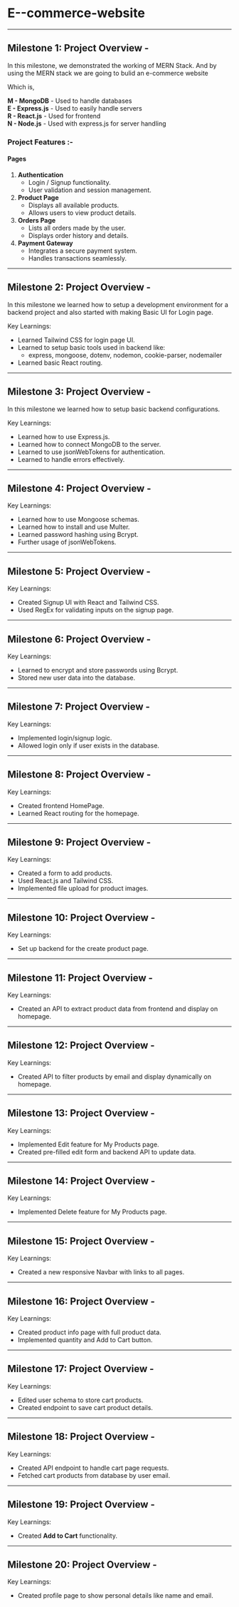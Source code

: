 # E--commerce-website

****

## Milestone 1: Project Overview -

In this milestone, we demonstrated the working of MERN Stack. And by using the MERN stack we are going to bulid an e-commerce website

Which is,

**M - MongoDB** - Used to handle databases  
**E - Express.js** - Used to easily handle servers  
**R - React.js** - Used for frontend  
**N - Node.js** - Used with express.js for server handling

### **Project Features :-**

#### **Pages**
1. **Authentication**
   - Login / Signup functionality.
   - User validation and session management.
2. **Product Page**
   - Displays all available products.
   - Allows users to view product details.
3. **Orders Page**
   - Lists all orders made by the user.
   - Displays order history and details.
4. **Payment Gateway**
   - Integrates a secure payment system.
   - Handles transactions seamlessly.

****

## Milestone 2: Project Overview - 

In this milestone we learned how to setup a development environment for a backend project and also started with making Basic UI for Login page.

Key Learnings:
- Learned Tailwind CSS for login page UI.
- Learned to setup basic tools used in backend like:
  - express, mongoose, dotenv, nodemon, cookie-parser, nodemailer
- Learned basic React routing.

****

## Milestone 3: Project Overview - 

In this milestone we learned how to setup basic backend configurations.

Key Learnings:
- Learned how to use Express.js.
- Learned how to connect MongoDB to the server.
- Learned to use jsonWebTokens for authentication.
- Learned to handle errors effectively.

****

## Milestone 4: Project Overview -

Key Learnings:
- Learned how to use Mongoose schemas.
- Learned how to install and use Multer.
- Learned password hashing using Bcrypt.
- Further usage of jsonWebTokens.

****

## Milestone 5: Project Overview -

Key Learnings:
- Created Signup UI with React and Tailwind CSS.
- Used RegEx for validating inputs on the signup page.

****

## Milestone 6: Project Overview -

Key Learnings:
- Learned to encrypt and store passwords using Bcrypt.
- Stored new user data into the database.

****

## Milestone 7: Project Overview -

Key Learnings:
- Implemented login/signup logic.
- Allowed login only if user exists in the database.

****

## Milestone 8: Project Overview -

Key Learnings:
- Created frontend HomePage.
- Learned React routing for the homepage.

****

## Milestone 9: Project Overview -

Key Learnings:
- Created a form to add products.
- Used React.js and Tailwind CSS.
- Implemented file upload for product images.

****

## Milestone 10: Project Overview -

Key Learnings:
- Set up backend for the create product page.

****

## Milestone 11: Project Overview -

Key Learnings:
- Created an API to extract product data from frontend and display on homepage.

****

## Milestone 12: Project Overview -

Key Learnings:
- Created API to filter products by email and display dynamically on homepage.

****

## Milestone 13: Project Overview -

Key Learnings:
- Implemented Edit feature for My Products page.
- Created pre-filled edit form and backend API to update data.

****

## Milestone 14: Project Overview -

Key Learnings:
- Implemented Delete feature for My Products page.

****

## Milestone 15: Project Overview -

Key Learnings:
- Created a new responsive Navbar with links to all pages.

****

## Milestone 16: Project Overview -

Key Learnings:
- Created product info page with full product data.
- Implemented quantity and Add to Cart button.

****

## Milestone 17: Project Overview -

Key Learnings:
- Edited user schema to store cart products.
- Created endpoint to save cart product details.

****

## Milestone 18: Project Overview -

Key Learnings:
- Created API endpoint to handle cart page requests.
- Fetched cart products from database by user email.

****

## Milestone 19: Project Overview - 

Key Learnings:
- Created **Add to Cart** functionality.

****

## Milestone 20: Project Overview - 

Key Learnings:
- Created profile page to show personal details like name and email.
